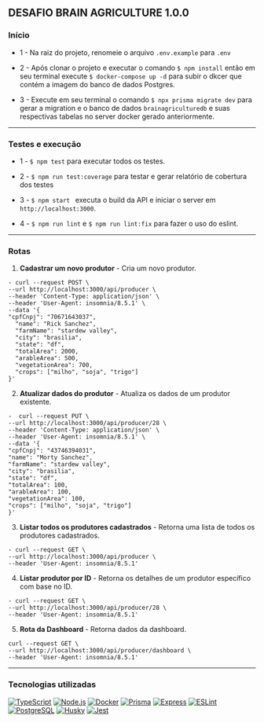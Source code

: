## DESAFIO BRAIN AGRICULTURE 1.0.0
### Início

  - 1 - Na raiz do projeto, renomeie o arquivo ````.env.example```` para ````.env````

  - 2 -  Após clonar o projeto e executar o comando ```` $ npm install ```` então em seu terminal execute ````$ docker-compose up -d```` para subir o dkcer que contém a imagem do banco de dados Postgres.

  - 3 - Execute em seu terminal o comando ````$ npx prisma migrate dev```` para gerar a migration e o banco de dados ````brainagriculturedb```` e suas respectivas tabelas no server docker gerado anteriormente.
---
### Testes e execução

  - 1 -  ````$ npm test```` para executar todos os testes.

  - 2 - ````$ npm run test:coverage```` para testar e gerar relatório de cobertura dos testes

  - 3 - ````$ npm start ```` executa o build da API e iniciar o server em ````http://localhost:3000````.

  - 4 - ````$ npm run lint```` e ````$ npm run lint:fix```` para fazer o uso do eslint.
---
### Rotas

  1. **Cadastrar um novo produtor**
    - Cria um novo produtor.

    - curl --request POST \
    --url http://localhost:3000/api/producer \
    --header 'Content-Type: application/json' \
    --header 'User-Agent: insomnia/8.5.1' \
    --data '{
    "cpfCnpj": "70671643037",
      "name": "Rick Sanchez",
      "farmName": "stardew valley",
      "city": "brasilia",
      "state": "df",
      "totalArea": 2000,
      "arableArea": 500,
      "vegetationArea": 700,
      "crops": ["milho", "soja", "trigo"]
    }'

  2. **Atualizar dados do produtor**
    - Atualiza os dados de um produtor existente.

    -  curl --request PUT \
    --url http://localhost:3000/api/producer/28 \
    --header 'Content-Type: application/json' \
    --header 'User-Agent: insomnia/8.5.1' \
    --data '{
    "cpfCnpj": "43746394031",
    "name": "Morty Sanchez",
    "farmName": "stardew valley",
    "city": "brasilia",
    "state": "df",
    "totalArea": 100,
    "arableArea": 100,
    "vegetationArea": 100,
    "crops": ["milho", "soja", "trigo"]
    }'

  3. **Listar todos os produtores cadastrados**
    - Retorna uma lista de todos os produtores cadastrados.

    - curl --request GET \
    --url http://localhost:3000/api/producer \
    --header 'User-Agent: insomnia/8.5.1'

  4. **Listar produtor por ID**
    - Retorna os detalhes de um produtor específico com base no ID.

    - curl --request GET \
    --url http://localhost:3000/api/producer/28 \
    --header 'User-Agent: insomnia/8.5.1'

  5. **Rota da Dashboard**
    - Retorna dados da dashboard.

    curl --request GET \
    --url http://localhost:3000/api/producer/dashboard \
    --header 'User-Agent: insomnia/8.5.1'
---

### Tecnologias utilizadas
[![TypeScript](https://img.shields.io/badge/-TypeScript-3178C6?logo=typescript&logoColor=white)](https://www.typescriptlang.org/) [![Node.js](https://img.shields.io/badge/-Node.js-339933?logo=node.js&logoColor=white)](https://nodejs.org/) [![Docker](https://img.shields.io/badge/-Docker-2496ED?logo=docker&logoColor=white)](https://www.docker.com/) [![Prisma](https://img.shields.io/badge/-Prisma-2D3748?logo=prisma&logoColor=white)](https://www.prisma.io/) [![Express](https://img.shields.io/badge/-Express-000000?logo=express&logoColor=white)](https://expressjs.com/) [![ESLint](https://img.shields.io/badge/-ESLint-4B32C3?logo=eslint&logoColor=white)](https://eslint.org/) [![PostgreSQL](https://img.shields.io/badge/-PostgreSQL-336791?logo=postgresql&logoColor=white)](https://www.postgresql.org/) [![Husky](https://img.shields.io/badge/-Husky-4B32C3?logo=husky&logoColor=white)](https://typicode.github.io/husky/#/) [![Jest](https://img.shields.io/badge/-Jest-C21325?logo=jest&logoColor=white)](https://jestjs.io/)


